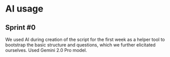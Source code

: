 # AI usage

## Sprint \#0

We used AI during creation of the script for the first week as a helper tool to bootstrap the basic structure and questions, which we further elicitated ourselves. Used Gemini 2.0 Pro model.